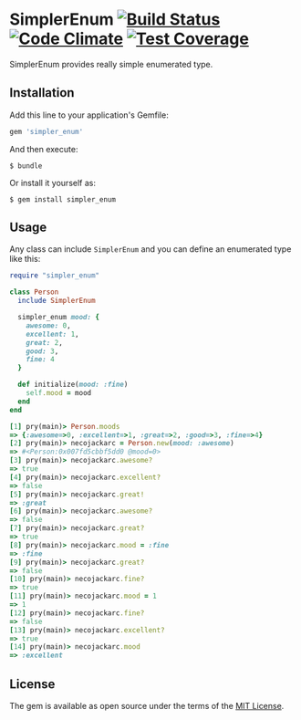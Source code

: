 # SimplerEnum [![Build Status](https://travis-ci.org/necojackarc/simpler_enum.svg?branch=master)](https://travis-ci.org/necojackarc/simpler_enum) [![Code Climate](https://codeclimate.com/github/necojackarc/simpler_enum/badges/gpa.svg)](https://codeclimate.com/github/necojackarc/simpler_enum) [![Test Coverage](https://codeclimate.com/github/necojackarc/simpler_enum/badges/coverage.svg)](https://codeclimate.com/github/necojackarc/simpler_enum/coverage)

SimplerEnum provides really simple enumerated type.

## Installation

Add this line to your application's Gemfile:

```ruby
gem 'simpler_enum'
```

And then execute:

    $ bundle

Or install it yourself as:

    $ gem install simpler_enum

## Usage

Any class can include `SimplerEnum` and you can define an enumerated type like this:

```ruby
require "simpler_enum"

class Person
  include SimplerEnum

  simpler_enum mood: {
    awesome: 0,
    excellent: 1,
    great: 2,
    good: 3,
    fine: 4
  }

  def initialize(mood: :fine)
    self.mood = mood
  end
end
```

```ruby
[1] pry(main)> Person.moods
=> {:awesome=>0, :excellent=>1, :great=>2, :good=>3, :fine=>4}
[2] pry(main)> necojackarc = Person.new(mood: :awesome)
=> #<Person:0x007fd5cbbf5dd0 @mood=0>
[3] pry(main)> necojackarc.awesome?
=> true
[4] pry(main)> necojackarc.excellent?
=> false
[5] pry(main)> necojackarc.great!
=> :great
[6] pry(main)> necojackarc.awesome?
=> false
[7] pry(main)> necojackarc.great?
=> true
[8] pry(main)> necojackarc.mood = :fine
=> :fine
[9] pry(main)> necojackarc.great?
=> false
[10] pry(main)> necojackarc.fine?
=> true
[11] pry(main)> necojackarc.mood = 1
=> 1
[12] pry(main)> necojackarc.fine?
=> false
[13] pry(main)> necojackarc.excellent?
=> true
[14] pry(main)> necojackarc.mood
=> :excellent
```

## License

The gem is available as open source under the terms of the [MIT License](http://opensource.org/licenses/MIT).
